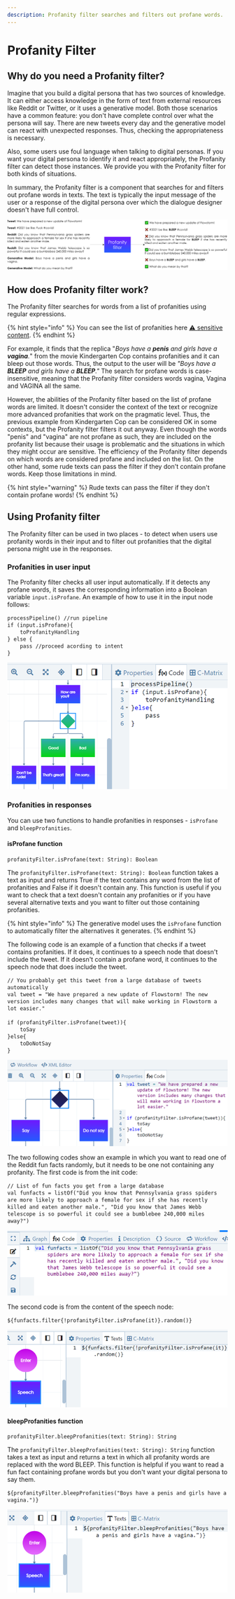 ```yaml
---
description: Profanity filter searches and filters out profane words.
---
```


# Profanity Filter

## Why do you need a Profanity filter?

Imagine that you build a digital persona that has two sources of knowledge. It can either access knowledge in the form of text from external resources like Reddit or Twitter, or it uses a generative model. Both those scenarios have a common feature: you don't have complete control over what the persona will say. There are new tweets every day and the generative model can react with unexpected responses. Thus, checking the appropriateness is necessary.

Also, some users use foul language when talking to digital personas. If you want your digital persona to identify it and react appropriately, the Profanity filter can detect those instances. We provide you with the Profanity filter for both kinds of situations.

In summary, the Profanity filter is a component that searches for and filters out profane words in texts. The text is typically the input message of the user or a response of the digital persona over which the dialogue designer doesn't have full control.

![Profanity filter applied to tweets, Reddit fun facts and output of Generative model](../../.gitbook/assets/ProfanityFilter.png)

## How does Profanity filter work?

The Profanity filter searches for words from a list of profanities using regular expressions.&#x20;

{% hint style="info" %}
You can see the list of profanities here [⚠ sensitive content](https://core.flowstorm.ai/file/assets/spaces/61e589c079e5143f41f6a083).
{% endhint %}

For example, it finds that the replica "_Boys have a **penis** and girls have a **vagina**._" from the movie Kindergarten Cop contains profanities and it can bleep out those words. Thus, the output to the user will be _"Boys have a **BLEEP** and girls have a **BLEEP**."_ The search for profane words is case-insensitive, meaning that the Profanity filter considers words vagina, Vagina and VAGINA all the same.

However, the abilities of the Profanity filter based on the list of profane words are limited. It doesn't consider the context of the text or recognize more advanced profanities that work on the pragmatic level. Thus, the previous example from Kindergarten Cop can be considered OK in some contexts, but the Profanity filter filters it out anyway. Even though the words "penis" and "vagina" are not profane as such, they are included on the profanity list because their usage is problematic and the situations in which they might occur are sensitive. The efficiency of the Profanity filter depends on which words are considered profane and included on the list. On the other hand, some rude texts can pass the filter if they don't contain profane words. Keep those limitations in mind.

{% hint style="warning" %}
Rude texts can pass the filter if they don't contain profane words!
{% endhint %}

## Using Profanity filter

The Profanity filter can be used in two places - to detect when users use profanity words in their input and to filter out profanities that the digital persona might use in the responses.

### Profanities in user input

The Profanity filter checks all user input automatically. If it detects any profane words, it saves the corresponding information into a Boolean variable `input.isProfane`. An example of how to use it in the input node follows:

```
processPipeline() //run pipeline
if (input.isProfane){
    toProfanityHandling
} else {
    pass //proceed acording to intent
}
```

![Example of how to handle profanities in user input](<../../.gitbook/assets/image (3) (1).png>)

### Profanities in responses

You can use two functions to handle profanities in responses - `isProfane` and `bleepProfanities`.

#### isProfane function

```
profanityFilter.isProfane(text: String): Boolean
```

The `profanityFilter.isProfane(text: String): Boolean` function takes a text as input and returns True if the text contains any word from the list of profanities and False if it doesn't contain any. This function is useful if you want to check that a text doesn't contain any profanities or if you have several alternative texts and you want to filter out those containing profanities.

{% hint style="info" %}
The generative model uses the `isProfane` function to automatically filter the alternatives it generates.
{% endhint %}

The following code is an example of a function that checks if a tweet contains profanities. If it does, it continues to a speech node that doesn't include the tweet. If it doesn't contain a profane word, it continues to the speech node that does include the tweet.

```
// You probably get this tweet from a large database of tweets automatically
val tweet = "We have prepared a new update of Flowstorm! The new version includes many changes that will make working in Flowstorm a lot easier."

if (profanityFilter.isProfane(tweet)){
    toSay
}else{
    toDoNotSay
}
```

![Example of isProfane function](<../../.gitbook/assets/image (4) (1).png>)

The two following codes show an example in which you want to read one of the Reddit fun facts randomly, but it needs to be one not containing any profanity. The first code is from the init code:

```
// List of fun facts you get from a large database
val funfacts = listOf("Did you know that Pennsylvania grass spiders are more likely to approach a female for sex if she has recently killed and eaten another male.", "Did you know that James Webb telescope is so powerful it could see a bumblebee 240,000 miles away?")
```

![List of fun facts in init code. In reality, those fun facts would be crawled automatically from the web or retrieved from a database.](<../../.gitbook/assets/image (5) (1).png>)

The second code is from the content of the speech node:

```
${funfacts.filter{!profanityFilter.isProfane(it)}.random()}
```

![Example of filtering by isProfane function](<../../.gitbook/assets/image (6) (1).png>)

#### bleepProfanities function

```
profanityFilter.bleepProfanities(text: String): String
```

The `profanityFilter.bleepProfanities(text: String): String` function takes a text as input and returns a text in which all profanity words are replaced with the word BLEEP. This function is helpful if you want to read a fun fact containing profane words but you don't want your digital persona to say them.

```
${profanityFilter.bleepProfanities("Boys have a penis and girls have a vagina.")}
```

![Example of bleepProfanities function](<../../.gitbook/assets/image (7) (1).png>)



